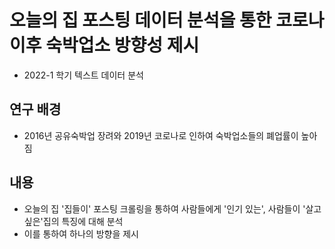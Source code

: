 # 오늘의 집 포스팅 데이터 분석을 통한 코로나 이후 숙박업소 방향성 제시
- 2022-1 학기 텍스트 데이터 분석

## 연구 배경
- 2016년 공유숙박업 장려와 2019년 코로나로 인하여 숙박업소들의 폐업률이 높아짐

## 내용
- 오늘의 집 '집들이' 포스팅 크롤링을 통하여 사람들에게 '인기 있는', 사람들이 '살고 싶은'집의 특징에 대해 분석
- 이를 통하여 하나의 방향을 제시
